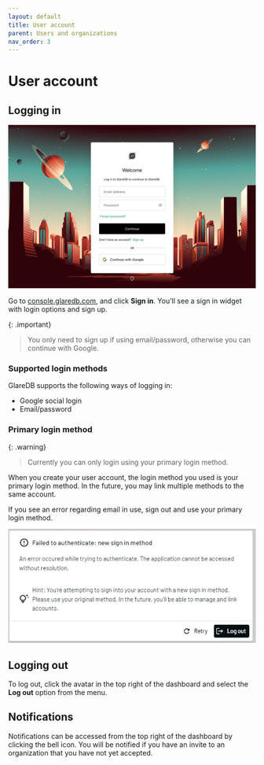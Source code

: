 ```yaml
---
layout: default
title: User account
parent: Users and organizations
nav_order: 3
---
```


# User account

## Logging in

![sign in]

Go to [console.glaredb.com], and click **Sign in**. You'll see a sign in widget
with login options and sign up.

{: .important}

> You only need to sign up if using email/password, otherwise you can continue
> with Google.

### Supported login methods

GlareDB supports the following ways of logging in:

- Google social login
- Email/password

### Primary login method

{: .warning}

> Currently you can only login using your primary login method.

When you create your user account, the login method you used is your primary
login method. In the future, you may link multiple methods to the same account.

If you see an error regarding email in use, sign out and use your primary login
method.

![primary login method]

## Logging out

To log out, click the avatar in the top right of the dashboard and select the
**Log out** option from the menu.

## Notifications

Notifications can be accessed from the top right of the dashboard by clicking the
bell icon. You will be notified if you have an invite to an organization that
you have not yet accepted.

[console.glaredb.com]: https://console.glaredb.com
[sign in]: /assets/images/signin.png
[primary login method]: /assets/images/primary-login.png
